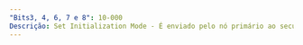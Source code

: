 ```yaml
---
"Bits3, 4, 6, 7 e 8": 10-000
Descrição: Set Initialization Mode - É enviado pelo nó primário ao secundário para que este inicie um procedimento de inicialização.
---
```

